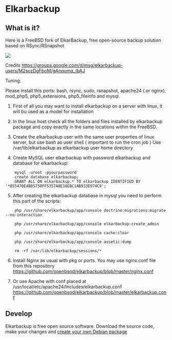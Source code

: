# Elkarbackup

## What is it?
Here is a FreeBSD fork of ElkarBackup, free open-source backup solution based on RSync/RSnapshot

<img src="http://elkarbackup.org/images/screenshots/eb-jobs.png" />

Credits https://groups.google.com/d/msg/elkarbackup-users/M2sozDgFboM/gAnqumq_jbAJ

Tuning:

Please install this ports: bash, rsync, sudo, rsnapshot, apache24 ( or nginx), mod_php5, php5_extensions, php5_fileinfo and mysql.

1. First of all you may want to install elkarbackup on a server with linux, it will bu used as a model for installation
 
2. In the linux host check all the folders and files installed by elkarbackup package and copy exactly in the same locations within the FreeBSD.
 
3. Create the elkarbackup user with the same user properties of linux server, but use bash as user shell ( important to run the cron job )
   Use /var/lib/elkarbackup as elkarbackup user home directory

4. Create MySQL user elkarbackup with password elkarbackup and database for elkarbackup:

```
	mysql -uroot -pyourpassword
	create database elkarbackup;
	GRANT ALL ON elkarbackup.* TO elkarbackup IDENTIFIED BY '*855470E4B85750FF5357A8E16EBC1AB933E974C9';
```
5. After creating the elkarbackup database in mysql you need to perform this part of the scripts:
```
	php /usr/share/elkarbackup/app/console doctrine:migrations:migrate --no-interaction

	php /usr/share/elkarbackup/app/console elkarbackup:create_admin

	php /usr/share/elkarbackup/app/console cache:clear

	php /usr/share/elkarbackup/app/console assetic:dump

	rm -rf /var/lib/elkarbackup/sessions/*
```
6. Install Nginx as usual with pkg or ports. You may use nginx.conf file from this repository
   https://github.com/openbsod/elkarbackup/blob/master/nginx.conf

7. Or use Apache with conf placed at /usr/local/etc/apache24/Includes/elkarbackup.conf
   https://github.com/openbsod/elkarbackup/blob/master/elkarbackup.conf

## Develop

Elkarbackup is free open source software. Download the source code, make your changes and [create your own Debian package](https://github.com/elkarbackup/elkarbackup/wiki/BuildPackage)
